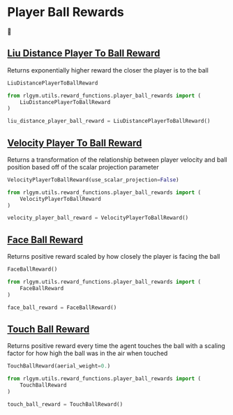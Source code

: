 # Player Ball Rewards

:shrug:

## [Liu Distance Player To Ball Reward](https://github.com/lucas-emery/rocket-league-gym/blob/7f07bfa980b84eea11627939dd7d7b1689efcfa7/rlgym/utils/reward_functions/common_rewards/player_ball_rewards.py#L8)

Returns exponentially higher reward the closer the player is to the ball

```python
LiuDistancePlayerToBallReward
```

```python
from rlgym.utils.reward_functions.player_ball_rewards import (
    LiuDistancePlayerToBallReward
)

liu_distance_player_ball_reward = LiuDistancePlayerToBallReward()
```

## [Velocity Player To Ball Reward](https://github.com/lucas-emery/rocket-league-gym/blob/7f07bfa980b84eea11627939dd7d7b1689efcfa7/rlgym/utils/reward_functions/common_rewards/player_ball_rewards.py#L18)

Returns a transformation of the relationship between player velocity and ball position based off of the scalar projection parameter

```python
VelocityPlayerToBallReward(use_scalar_projection=False)
```

```python
from rlgym.utils.reward_functions.player_ball_rewards import (
    VelocityPlayerToBallReward
)

velocity_player_ball_reward = VelocityPlayerToBallReward()
```

## [Face Ball Reward](https://github.com/lucas-emery/rocket-league-gym/blob/7f07bfa980b84eea11627939dd7d7b1689efcfa7/rlgym/utils/reward_functions/common_rewards/player_ball_rewards.py#L42)

Returns positive reward scaled by how closely the player is facing the ball

```python
FaceBallReward()
```

```python
from rlgym.utils.reward_functions.player_ball_rewards import (
    FaceBallReward
)

face_ball_reward = FaceBallReward()
```

## [Touch Ball Reward](https://github.com/lucas-emery/rocket-league-gym/blob/7f07bfa980b84eea11627939dd7d7b1689efcfa7/rlgym/utils/reward_functions/common_rewards/player_ball_rewards.py#L52)

Returns positive reward every time the agent touches the ball with a scaling factor for how high the ball was in the air when touched

```python
TouchBallReward(aerial_weight=0.)
```

```python
from rlgym.utils.reward_functions.player_ball_rewards import (
    TouchBallReward
)

touch_ball_reward = TouchBallReward()
```
